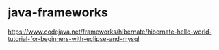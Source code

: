 # java-frameworks


https://www.codejava.net/frameworks/hibernate/hibernate-hello-world-tutorial-for-beginners-with-eclipse-and-mysql

